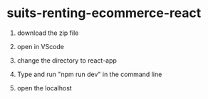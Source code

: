 # suits-renting-ecommerce-react


1. download the zip file

2. open in VScode

3. change the directory to react-app

4. Type and run "npm run dev" in the command line

5. open the localhost
